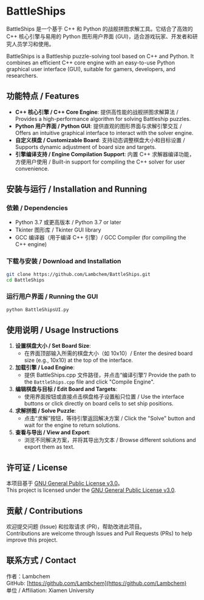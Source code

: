# BattleShips

BattleShips 是一个基于 C++ 和 Python 的战舰拼图求解工具。它结合了高效的 C++ 核心引擎与易用的 Python 图形用户界面 (GUI)，适合游戏玩家、开发者和研究人员学习和使用。

BattleShips is a Battleship puzzle-solving tool based on C++ and Python. It combines an efficient C++ core engine with an easy-to-use Python graphical user interface (GUI), suitable for gamers, developers, and researchers.

## 功能特点 / Features
- **C++ 核心引擎 / C++ Core Engine**: 提供高性能的战舰拼图求解算法 / Provides a high-performance algorithm for solving Battleship puzzles.
- **Python 用户界面 / Python GUI**: 提供直观的图形界面与求解引擎交互 / Offers an intuitive graphical interface to interact with the solver engine.
- **自定义棋盘 / Customizable Board**: 支持动态调整棋盘大小和目标设置 / Supports dynamic adjustment of board size and targets.
- **引擎编译支持 / Engine Compilation Support**: 内置 C++ 求解器编译功能，方便用户使用 / Built-in support for compiling the C++ solver for user convenience.

## 安装与运行 / Installation and Running

### 依赖 / Dependencies
- Python 3.7 或更高版本 / Python 3.7 or later
- Tkinter 图形库 / Tkinter GUI library
- GCC 编译器（用于编译 C++ 引擎）/ GCC Compiler (for compiling the C++ engine)

### 下载与安装 / Download and Installation
```bash
git clone https://github.com/Lambchem/BattleShips.git
cd BattleShips
```

### 运行用户界面 / Running the GUI
```bash
python BattleShipsUI.py
```

## 使用说明 / Usage Instructions
1. **设置棋盘大小 / Set Board Size**:
   - 在界面顶部输入所需的棋盘大小（如 10x10）/ Enter the desired board size (e.g., 10x10) at the top of the interface.
2. **加载引擎 / Load Engine**:
   - 提供 BattleShips.cpp 文件路径，并点击“编译引擎”/ Provide the path to the `BattleShips.cpp` file and click "Compile Engine".
3. **编辑棋盘与目标 / Edit Board and Targets**:
   - 使用界面按钮或直接点击棋盘格子设置船只位置 / Use the interface buttons or click directly on board cells to set ship positions.
4. **求解拼图 / Solve Puzzle**:
   - 点击“求解”按钮，等待引擎返回解决方案 / Click the "Solve" button and wait for the engine to return solutions.
5. **查看与导出 / View and Export**:
   - 浏览不同解决方案，并将其导出为文本 / Browse different solutions and export them as text.

## 许可证 / License
本项目基于 [GNU General Public License v3.0](LICENSE)。  
This project is licensed under the [GNU General Public License v3.0](LICENSE).

## 贡献 / Contributions
欢迎提交问题 (Issue) 和拉取请求 (PR)，帮助改进此项目。  
Contributions are welcome through Issues and Pull Requests (PRs) to help improve this project.

## 联系方式 / Contact
作者：Lambchem  
GitHub: [https://github.com/Lambchem](https://github.com/Lambchem)  
单位 / Affiliation: Xiamen University  
